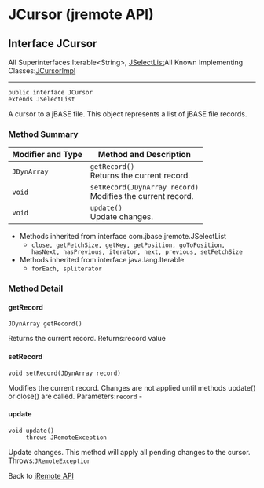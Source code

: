 # JCursor (jremote API)

<PageHeader />

## Interface JCursor

All Superinterfaces:Iterable&lt;String&gt;, [JSelectList](./../jselectlist-(jremote-api) "interface in com.jbase.jremote")All Known Implementing Classes:[JCursorImpl](./../io/jcursorimpl-(jremote-api) "class in com.jbase.jremote.io")
* * *


```
public interface JCursor
extends JSelectList
```

A cursor to a jBASE file.
This object represents a list of jBASE file records.

### Method Summary


| Modifier and Type<br> | Method and Description<br> |
| --- | --- |
| `JDynArray`<br> | `getRecord()`<br>Returns the current record.<br> |
| `void`<br> | `setRecord(JDynArray record)`<br>Modifies the current record.<br> |
| `void`<br> | `update()`<br>Update changes.<br> |


- Methods inherited from interface com.jbase.jremote.JSelectList
    - `close, getFetchSize, getKey, getPosition, goToPosition, hasNext, hasPrevious, iterator, next, previous, setFetchSize`
- Methods inherited from interface java.lang.Iterable
    - `forEach, spliterator`

### Method Detail



#### getRecord

```
JDynArray getRecord()
```

Returns the current record.
Returns:record value




#### setRecord

```
void setRecord(JDynArray record)
```

Modifies the current record. Changes are not applied until methods update() or close() are called.
Parameters:`record` -


#### update

```
void update()
     throws JRemoteException
```

Update changes. This method will apply all pending changes to the cursor.
Throws:`JRemoteException`

Back to [jRemote API](../../../../jremote-api/README.md)



  
<PageFooter />
